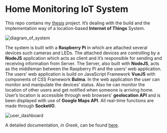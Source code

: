 # Home Monitoring IoT System

This repo contains my [thesis](https://apothesis.lib.teicrete.gr/) project. It’s dealing with the build and the implementation way of a location-based **Internet of Things** System.

![diagram_of_system](https://alexkantas.github.io/img/thesis/fullSystemDiagram.jpg)
 
The system is built with a **Raspberry Pi** in which are attached several devices such cameras and LEDs. The attached devices are controlling by a **NodeJS** application which acts as client and it’s responsible for sending and receiving information from Server. The Server, also built with **NodeJS**, acts as the middleman between the Raspberry Pi and the users’ web application. The users’ web application is build on JavaScript Framework **VueJS** with components of CSS Framework **Bulma**. In the web application the user can monitor and manipulate the devices’ status. Also he can monitor the location of other users and get notified when someone is arriving home. User’s location is accessible through web browsers’ **geolocation API** and is been displayed with use of **Google Maps API**. All real-time functions are made through **SocketIO**.

![user_dashboard](https://alexkantas.github.io/img/thesis/userDashboard.jpg)

A detailed documentation, *in Greek*, can be found [here](https://thesis.kantas.net/documentation).